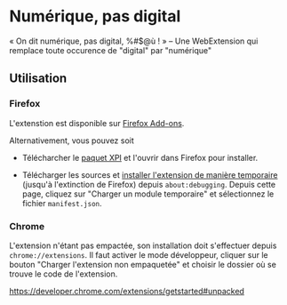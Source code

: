 # Numérique, pas digital
« On dit numérique, pas digital, %#$@ù ! » – Une WebExtension qui remplace toute occurence de "digital" par "numérique"
 
## Utilisation
### Firefox
L'extenstion est disponible sur [Firefox Add-ons](https://addons.mozilla.org/addon/num%C3%A9rique-pas-digital/).

Alternativement, vous pouvez soit

* Télécharcher le [paquet XPI](https://github.com/axeleroy/numerique-pas-digital/releases/latest) et l'ouvrir dans Firefox pour installer.
 
 * Télécharger les sources et [installer l'extension de manière temporaire](https://developer.mozilla.org/fr/Add-ons/WebExtensions/installation_temporaire_dans_Firefox) (jusqu'à l'extinction de Firefox) depuis
`about:debugging`. Depuis cette page, cliquez sur "Charger un module temporaire" et sélectionnez le fichier
`manifest.json`.

### Chrome
L'extension n'étant pas empactée, son installation doit s'effectuer depuis `chrome://extensions`. Il faut activer le
mode développeur, cliquer sur le bouton "Charger l'extension non empaquetée" et choisir le dossier où se trouve le code
de l'extension.

https://developer.chrome.com/extensions/getstarted#unpacked
